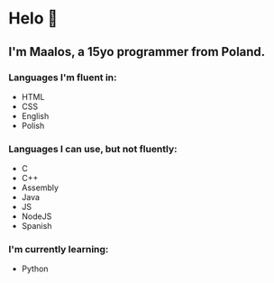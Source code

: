 # Helo 👋
## I'm Maalos, a 15yo programmer from Poland.
### Languages I'm fluent in:
- HTML
- CSS
- English
- Polish

### Languages I can use, but not fluently:
- C
- C++
- Assembly
- Java
- JS
- NodeJS
- Spanish

### I'm currently learning:
- Python
